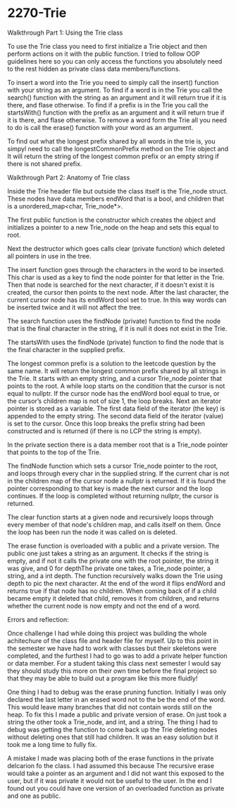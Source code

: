 # 2270-Trie

Walkthrough Part 1: Using the Trie class

To use the Trie class you need to first initialize a Trie object and then perform actions on it with the public function. I tried to follow OOP guidelines here so you can only access the functions you absolutely need to the rest hidden as private class data members/functions. 

To insert a word into the Trie you need to simply call the insert() function with your string as an argument. To find if a word is in the Trie you call the search() function with the string as an argument and it will return true if it is there, and flase otherwise. To find if a prefix is in the Trie you call the startsWith() function with the prefix as an argument and it will return true if it is there, and flase otherwise. To remove a word form the Trie all you need to do is call the erase() function with your word as an argument.

To find out what the longest prefix shared by all words in the trie is, you simpyl need to call the longestCommonPrefix method on the Trie object and It will return the string of the longest common prefix or an empty string if there is not shared prefix.




Walkthrough Part 2: Anatomy of Trie class

Inside the Trie header file but outside the class itself is the Trie_node struct. These nodes have data members endWord that is a bool, and children that is a unordered_map<char, Trie_node*>.

The first public function is the constructor which creates the object and initializes a pointer to a new Trie_node on the heap and sets this equal to root. 

Next the destructor which goes calls clear (private function) which deleted all pointers in use in the tree.

The insert function goes through the characters in the word to be inserted. This char is used as a key to find the node pointer for that letter in the Trie. Then that node is searched for the next character, if it doesn't exist it is created, the cursor then points to the next node. After the last character, the current cursor node has its endWord bool set to true. In this way words can be inserted twice and it will not affect the tree. 

The search function uses the findNode (private) function to find the node that is the final character in the string, if it is null it does not exist in the Trie.

The startsWith uses the findNode (private) function to find the node that is the final character in the supplied prefix. 

The longest common prefix is a solution to the leetcode question by the same name. It will return the longest common prefix shared by all strings in the Trie. It starts with an empty string, and a cursor Trie_node pointer that points to the root. A while loop starts on the condition that the cursor is not equal to nullptr. If the cursor node has the endWord bool equal to true, or the cursor’s children map is not of size 1, the loop breaks. Next an iterator pointer is stored as a variable. The first data field of the iterator (the key) is appended to the empty string. The second data field of the iterator (value) is set to the cursor. Once this loop breaks the prefix string had been constructed and is returned (if there is no LCP the string is empty).

In the private section there is a data member root that is a Trie_node pointer that points to the top of the Trie. 

The findNode function which sets a cursor Trie_node pointer to the root, and loops through every char in the supplied string. If the current char is not in the children map of the cursor node a nullptr is returned. If it is found the pointer corresponding to that key is made the next cursor and the loop continues. If the loop is completed without returning nullptr, the cursor is returned.

The clear function starts at a given node and recursively loops through every member of that node's children map, and calls itself on them. Once the loop has been run the node it was called on is deleted.

The erase function is overloaded with a public and a private version. The public one just takes a string as an argument. It checks if the string is empty, and if not it calls the private one with the root pointer, the string it was give, and 0 for depthThe private one takes, a Trie_node pointer, a string, and a int depth. The function recursively walks down the Trie using depth to pic the next character. At the end of the word it flips endWord and returns true if that node has no children. When coming back of if a child became empty it deleted that child, removes it from children, and returns whether the current node is now empty and not the end of a word.

Errors and reflection:

Once challenge I had while doing this project was building the whole achitechure of the class file and header file for myself. Up to this point in the semester we have had to work with classes but their skeletons were completed, and the furthest I had to go was to add a private helper function or data member. For a student taking this class next semester I would say they should study this more on their own time before the final project so that they may be able to build out a program like this more fluidly!

One thing I had to debug was the erase pruning function. Initially I was only declared the last letter in an erased word not to the be the end of the word. This would leave many branches that did not contain words still on the heap. To fix this I made a public and private version of erase. On just took a string the other took a Trie_node, and int, and a string. The thing I had to debug was getting the function to come back up the Trie deleting nodes without deleting ones that still had children. It was an easy solution but it took me a long time to fully fix.

A mistake I made was placing both of the erase functions in the private delcarion fo the class. I had assumed this because The recursive erase would take a pointer as an argument and I did not want this exposed to the user, but if it was private it would not be useful to the user. In the end I found out you could have one version of an overloaded function as private and one as public.
